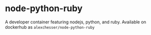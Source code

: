 # node-python-ruby
A developer container featuring nodejs, python, and ruby.  Available on dockerhub as `alexchesser/node-python-ruby`
